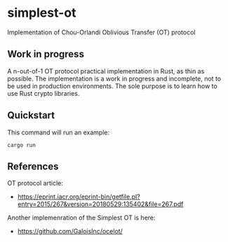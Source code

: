# simplest-ot
Implementation of Chou-Orlandi Oblivious Transfer (OT) protocol

## Work in progress

A n-out-of-1 OT protocol practical implementation in Rust, as thin as possible.
The implementation is a work in progress and incomplete, not to be used in production environments. The sole purpose is to learn how to use Rust crypto libraries.

## Quickstart

This command will run an example:

```
cargo run
```

## References

OT protocol article:
- https://eprint.iacr.org/eprint-bin/getfile.pl?entry=2015/267&version=20180529:135402&file=267.pdf

Another implemenration of the Simplest OT is here:
- https://github.com/GaloisInc/ocelot/